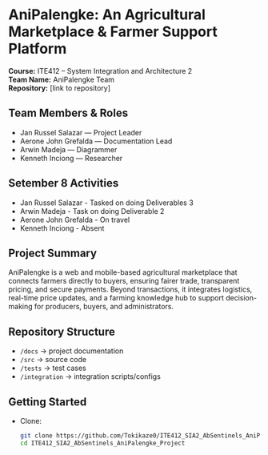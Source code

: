 # AniPalengke: An Agricultural Marketplace & Farmer Support Platform

**Course:** ITE412 – System Integration and Architecture 2  
**Team Name:** AniPalengke Team  
**Repository:** [link to repository]  

## Team Members & Roles
- Jan Russel Salazar — Project Leader 
- Aerone John Grefalda — Documentation Lead  
- Arwin Madeja — Diagrammer
- Kenneth Inciong — Researcher  

## Setember 8 Activities
- Jan Russel Salazar - Tasked on doing Deliverables 3
- Arwin Madeja - Task on doing Deliverable 2
- Aerone John Grefalda - On travel
- Kenneth Inciong - Absent

## Project Summary
AniPalengke is a web and mobile-based agricultural marketplace that connects farmers directly to buyers, ensuring fairer trade, transparent pricing, and secure payments. Beyond transactions, it integrates logistics, real-time price updates, and a farming knowledge hub to support decision-making for producers, buyers, and administrators.  

## Repository Structure
- `/docs` → project documentation  
- `/src` → source code  
- `/tests` → test cases  
- `/integration` → integration scripts/configs  

## Getting Started
- Clone:  
  ```bash
  git clone https://github.com/Tokikaze0/ITE412_SIA2_AbSentinels_AniPalengke_Project.git
  cd ITE412_SIA2_AbSentinels_AniPalengke_Project